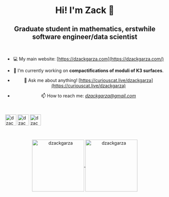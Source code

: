 <h1 align="center"> Hi! I'm Zack 👋 </h1>

<h2 align="center"> Graduate student in mathematics, erstwhile software engineer/data scientist </h2> 
<br />

<center> 

- 💻 My main website: [https://dzackgarza.com](https://dzackgarza.com/)

- 🔭 I’m currently working on **compactifications of moduli of K3 surfaces**.
		
- 💬 Ask me about anything! [https://curiouscat.live/dzackgarza](https://curiouscat.live/dzackgarza)
	
- 📫 How to reach me: *dzackgarza@gmail.com*
	
</center> 

<br />

<p align="left">
<a href="https://twitter.com/dzackgarza" target="blank"><img align="center" src="https://cdn.jsdelivr.net/npm/simple-icons@v3/icons/twitter.svg" alt="dzackgarza" width="35px" /></a>
<a href="https://instagram.com/dzackgarza" target="blank"><img align="center" src="https://cdn.jsdelivr.net/npm/simple-icons@v3/icons/instagram.svg" alt="dzackgarza" width="35px" /></a>
<a href="https://youtube.com/dzackgarza" target="blank"><img align="center" src="https://cdn.jsdelivr.net/npm/simple-icons@v3/icons/youtube.svg" alt="dzackgarza" width="35px" /></a>

</p>

<br />

<p align="center">
	<a href="https://github.com/dzackgarza">
		  <img height="165em" align="center" src="https://github-readme-stats.vercel.app/api?username=dzackgarza&show_icons=true&locale=en&include_all_commits=true&count_private=true" alt="dzackgarza"/>
		  <img height="165em" align="center" src="https://github-readme-stats.vercel.app/api/top-langs?username=dzackgarza&show_icons=true&locale=en&layout=compact&langs_count=8" alt="dzackgarza"/>
	</a>
</p>
